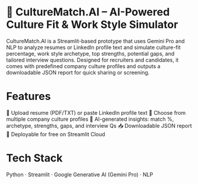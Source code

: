 # 🧭 CultureMatch.AI – AI-Powered Culture Fit & Work Style Simulator
CultureMatch.AI is a Streamlit-based prototype that uses Gemini Pro and NLP to analyze resumes or LinkedIn profile text and simulate culture-fit percentage, work style archetype, top strengths, potential gaps, and tailored interview questions. Designed for recruiters and candidates, it comes with predefined company culture profiles and outputs a downloadable JSON report for quick sharing or screening.

# Features

📄 Upload resume (PDF/TXT) or paste LinkedIn profile text
🏢 Choose from multiple company culture profiles
🤖 AI-generated insights: match %, archetype, strengths, gaps, and interview Qs
📥 Downloadable JSON report
🚀 Deployable for free on Streamlit Cloud


# Tech Stack
Python · Streamlit · Google Generative AI (Gemini Pro) · NLP
